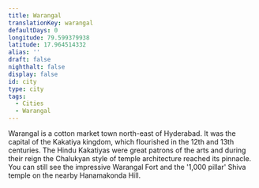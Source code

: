 ```yaml
---
title: Warangal
translationKey: warangal
defaultDays: 0
longitude: 79.599379938
latitude: 17.964514332
alias: ''
draft: false
nighthalt: false
display: false
id: city
type: city
tags:
  - Cities
  - Warangal
---
```

Warangal is a cotton market town north-east of Hyderabad. It was the capital of the Kakatiya kingdom, which flourished in the 12th and 13th centuries. The Hindu Kakatiyas were great patrons of the arts and during their reign the Chalukyan style of temple architecture reached its pinnacle. You can still see the impressive Warangal Fort and the  '1,000 pillar' Shiva temple on the nearby Hanamakonda Hill.